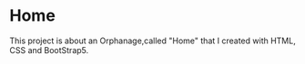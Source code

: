 # Home
This project is about an Orphanage,called "Home" that I created with HTML, CSS and BootStrap5.

